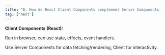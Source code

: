 ```yaml
---
title: "8. How do React Client Components complement Server Components, and when would you use one over the other?"
tag: ['next']
---
```


**Client Components (React):**

Run in browser, can use state, effects, event handlers.

Use Server Components for data fetching/rendering, Client for interactivity.